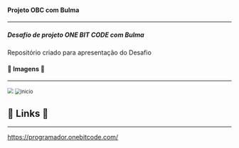 #### Projeto OBC com Bulma  ####

------

##### Desafio de projeto ONE BIT CODE com Bulma  #####

Repositório criado para apresentação do Desafio



#### :eyes: Imagens :eyes: ####

------

<img src="C:\Users\atendimento01\Documents\IMAGENS\inicio.png" style="zoom:80%;" />

<img src="C:\Users\atendimento01\Documents\IMAGENS\inicio.png" alt="inicio" style="zoom:80%;" />



## 🔗 Links :link:

------

https://programador.onebitcode.com/